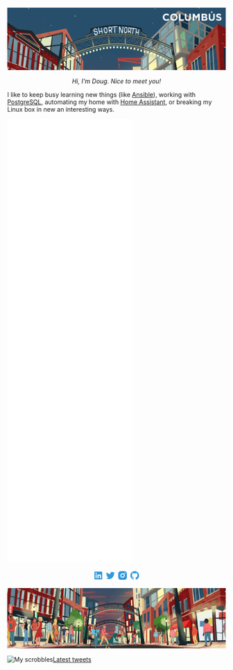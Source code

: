 ![](https://raw.githubusercontent.com/hunleyd/hunleyd/master/hero_header.jpg)

<p align=center>
<i>Hi, I'm Doug. Nice to meet you!</i>
</p>

I like to keep busy learning new things (like [Ansible](https://www.ansible.com/)), working with [PostgreSQL](https://www.postgresql.org/), automating my home with [Home Assistant](https://www.home-assistant.io/), or breaking my Linux box in new an interesting ways.

![Metrics](https://raw.githubusercontent.com/hunleyd/hunleyd/master/github-metrics.svg)

<p align=center>
<a href="https://www.linkedin.com/in/dhunley"><img src="https://raw.githubusercontent.com/hunleyd/hunleyd/master/linkedin-box-fill.png"></a> <a href="https://twitter.com/hunleyd"><img src="https://raw.githubusercontent.com/hunleyd/hunleyd/master/twitter-fill.png"></a> <a href="https://www.instagram.com/doughunley"><img src="https://raw.githubusercontent.com/hunleyd/hunleyd/master/instagram-fill.png"></a> <a href="https://github.com/hunleyd"><img src="https://raw.githubusercontent.com/hunleyd/hunleyd/master/github-fill.png"></a>
</p>

![](https://raw.githubusercontent.com/hunleyd/hunleyd/master/hero_footer.jpg)

![My scrobbles](https://lastfm-recently-played.vercel.app/api?user=hunleyd&loved=true&loved_style=3)[Latest tweets](https://github-readme-twitter.gazf.vercel.app/api?id=hunleyd)

